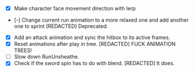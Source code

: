 - [x] Make character face movement direction with lerp
- [-] Change current run animation to a more relaxed one and add another one to sprint [REDACTED] Deprecated.
- [x] Add an attack animation and sync the hitbox to its active frames.
- [x] Reset animations after play in tree. [REDACTED] FUCK ANIMATION TREES!
- [ ] Slow down RunUnsheathe.
- [x] Check if the sword spin has to do with blend. [REDACTED] It does.